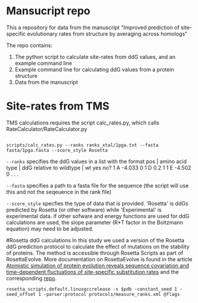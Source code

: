 # Mansucript repo
This a repository for data from the manuscript "Improved prediction of site-specific evolutionary rates from structure by averaging across homologs"

The repo contains:
1. The python script to calculate site-rates from ddG values, and an example command line
2. Example command line for calculating ddG values from a protein structure
3. Data from the manuscript

# Site-rates from TMS
TMS calculations requires the script calc_rates.py, which calls RateCalculator/RateCalculator.py

```console

scripts/calc_rates.py --ranks ranks_xtal/1pga.txt --fasta fasta/1pga.fasta --score_style Rosetta

```
```--ranks``` specifies the ddG values in a list with the format
pos | amino acid type | ddG relative to wildtype | wt yes no?
1 A -4.033 0
1 D 0.2 1
1 E -4.502 0
.
.
.

```--fasta``` specifies a path to a fasta file for the sequence (the script will use this and not the seqeuence in the rank file)

```--score_style``` specfies the type of data that is provided. 'Rosetta' is ddGs predicted by Rosetta (or other software) while 'Experimental' is experimental data.
if other sofware and energy functions are used for ddG calculations are used, the slope parameter (R*T factor in the Boltzmann equation) may need to be adjusted. 

#Rosetta ddG calculations
In this study we used a version of the Rosetta ddG prediction protocol to calculate the effect of mutations on the stability of proteins. The method is accessible through Rosetta Scripts as part of RosettaEvolve.
More documentation on RosettaEvolve is found in the article [Atomistic simulation of protein evolution reveals sequence covariation and time-dependent fluctuations of site-specific substitution rates](https://journals.plos.org/ploscompbiol/article?id=10.1371/journal.pcbi.1010262) and the corresponding [repo](https://github.com/Andre-lab/RosettaEvolve/tree/main).

```rosetta_scripts.default.linuxgccrelease -s $pdb -constant_seed 1 -seed_offset 1 -parser:protocol protocols/measure_ranks.xml @flags```







